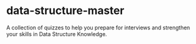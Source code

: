 # data-structure-master
A collection of quizzes to help you prepare for interviews and strengthen your skills in Data Structure Knowledge.
